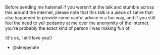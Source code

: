 Before sending me hatemail if you weren't at the talk and stumble across this
around the internet, please note that this talk is a piece of satire that also
happened to provide some useful advice in a fun way, and if you still feel the
need to yell pedantry at me over the anonymity of the internet, you're probably
the exact kind of person I was making fun of.

(it's ok, I still love you!)

- @sleepynate
